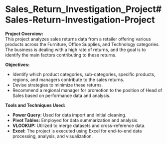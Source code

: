 # Sales_Return_Investigation_Project# Sales-Return-Investigation-Project
**Project Overview:**  
This project analyzes sales returns data from a retailer offering various products across the Furniture, Office Supplies, and Technology categories. The business is dealing with a high rate of returns, and the goal is to identify the main factors contributing to these returns.

**Objectives:**  
- Identify which product categories, sub-categories, specific products, regions, and managers contribute to the sales returns.  
- Devise strategies to minimize these returns.  
- Recommend a regional manager for promotion to the position of Head of Sales based on performance data and analysis.

**Tools and Techniques Used:**  
- **Power Query:** Used for data import and initial cleaning.  
- **Pivot Tables:** Employed for data summarization and analysis.  
- **VLOOKUP:** Utilized to merge datasets and cross-reference data.  
- **Excel:** The project is executed using Excel for end-to-end data processing, analysis, and visualization.
